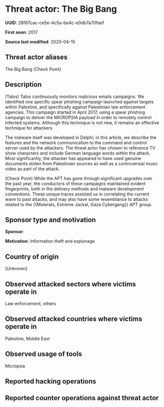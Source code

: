# Threat actor: The Big Bang

**UUID**: 28f87cac-ce5e-4c5a-be4c-e0db7a70faef

**First seen**: 2017

**Source last modified**: 2020-04-15

## Threat actor aliases

The Big Bang (Check Point)

## Description

(Talos) Talos continuously monitors malicious emails campaigns. We identified one specific spear phishing campaign launched against targets within Palestine, and specifically against Palestinian law enforcement agencies. This campaign started in April 2017, using a spear phishing campaign to deliver the MICROPSIA payload in order to remotely control infected systems. Although this technique is not new, it remains an effective technique for attackers.

The malware itself was developed in Delphi; in this article, we describe the features and the network communication to the command and control server used by the attackers. The threat actor has chosen to reference TV show characters and include German language words within the attack. Most significantly, the attacker has appeared to have used genuine documents stolen from Palestinian sources as well as a controversial music video as part of the attack.

(Check Point) While the APT has gone through significant upgrades over the past year, the conductors of these campaigns maintained evident fingerprints, both in the delivery methods and malware development conventions. These unique traces assisted us in correlating the current wave to past attacks, and may also have some resemblance to attacks related to the {{Molerats, Extreme Jackal, Gaza Cybergang}} APT group.

## Sponsor type and motivation

**Sponsor**: 

**Motivation**: Information theft and espionage


## Country of origin

[Unknown]

## Observed attacked sectors where victims operate in

Law enforcement, others

## Observed attacked countries where victims operate in

Palestine, Middle East

## Observed usage of tools

Micropsia

## Reported hacking operations



## Reported counter operations against threat actor





